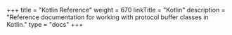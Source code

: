 +++
title = "Kotlin Reference"
weight = 670
linkTitle = "Kotlin"
description = "Reference documentation for working with protocol buffer classes in Kotlin."
type = "docs"
+++
